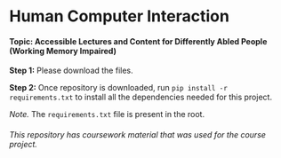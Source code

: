 # Human Computer Interaction
#### Topic: Accessible Lectures and Content for Differently Abled People (Working Memory Impaired)

**Step 1:** Please download the files.

**Step 2:** Once repository is downloaded, run `pip install -r requirements.txt` to install all the dependencies needed for this project.

*Note.* The `requirements.txt` file is present in the root.

###### This repository has coursework material that was used for the course project.
